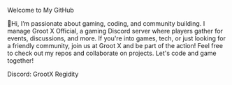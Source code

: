 Welcome to My GitHub 

👋Hi, I’m passionate about gaming,
coding, and community building. 
I manage Groot X Official, a gaming Discord server where players gather for events, discussions, and more. 
If you're into games, tech, or just looking for a friendly community, join us at Groot X and be part of the action!
Feel free to check out my repos and collaborate on projects. Let's code and game together!

Discord: GrootX Regidity
